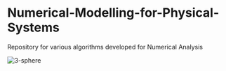 # Numerical-Modelling-for-Physical-Systems
Repository for various algorithms developed for Numerical Analysis

![3-sphere](https://github.com/ModifiedBear/Numerical-Modelling-for-Physical-Systems/blob/main/extras/3_d_vol.png?raw=true)
